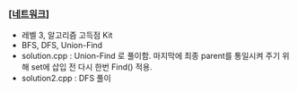 ### [[네트워크]](https://school.programmers.co.kr/learn/courses/30/lessons/43162)
- 레벨 3, 알고리즘 고득점 Kit
- BFS, DFS, Union-Find
- solution.cpp : Union-Find 로 풀이함. 마지막에 최종 parent를 통일시켜 주기 위해 set에 삽입 전 다시 한번 Find() 적용.
- solution2.cpp : DFS 풀이
